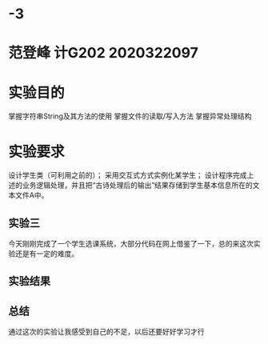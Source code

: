 # -3
# 范登峰 计G202 2020322097
# 实验目的
掌握字符串String及其方法的使用
掌握文件的读取/写入方法
掌握异常处理结构

# 实验要求
设计学生类（可利用之前的）；
采用交互式方式实例化某学生；
设计程序完成上述的业务逻辑处理，并且把“古诗处理后的输出”结果存储到学生基本信息所在的文本文件A中。


## 实验三
今天刚刚完成了一个学生选课系统，大部分代码在网上借鉴了一下，总的来这次实验还是有一定的难度。




## 实验结果



## 总结
通过这次的实验让我感受到自己的不足，以后还要好好学习才行
